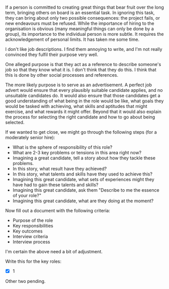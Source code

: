 If a person is committed to creating great things that bear fruit over the long term, bringing others on board is an essential task. In ignoring this task, they can bring about only two possible consequences: the project fails, or new endeavours must be refused. While the importance of hiring to the organisation is obvious (many meaningful things can only be done by a group), its importance to the individual person is more subtle. It requires the acknowledgement of personal limits. It has taken me some time.

I don't like job descriptions. I find them annoying to write, and I'm not really convinced they fulfil their purpose very well.

One alleged purpose is that they act as a reference to describe someone's job so that they know what it is. I don't think that they do this. I think that this is done by other social processes and references.

The more likely purpose is to serve as an advertisement. A perfect job advert would ensure that every plausibly suitable candidate applies, and no unsuitable candidates do. It would also ensure that those candidates get a good understanding of what being in the role would be like, what goals they would be tasked with achieving, what skills and aptitudes that might exercise, and what rewards it might offer. Beyond that it would also explain the process for selecting the right candidate and how to go about being selected.

If we wanted to get close, we might go through the following steps (for a moderately senior hire):

* What is the sphere of responsibility of this role?
* What are 2-3 key problems or tensions in this area right now?
* Imagining a great candidate, tell a story about how they tackle these problems.
* In this story, what result have they achieved?
* In this story, what talents and skills have they used to achieve this?
* Imagining this great candidate, what sets of experiences might they have had to gain these talents and skills?
* Imagining this great candidate, ask them "Describe to me the essence of your role?"
* Imagining this great candidate, what are they doing at the moment?

Now fill out a document with the following criteria:

* Purpose of the role
* Key responsibilities
* Key outcomes
* Interview criteria
* Interview process

I'm certain the above need a bit of adjustment.

Write this for the key roles: 
- [x] 1

Other two pending.
